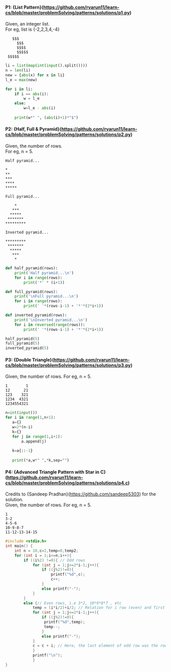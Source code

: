 
#### P1: {List Pattern}(https://github.com/rvarun11/learn-cs/blob/master/problemSolving/patterns/solutions/p1.py)
Given, an integer list.  
For eg, list is {-2,2,3,4,-4}
~~~
   $$$
     $$$
     $$$$
     $$$$$
 $$$$$
~~~
~~~python
li = list(map(int(input().split())))
n = len(li)
new = {abs(x) for x in li}
l_e = max(new)

for i in li:
    if i == abs(i):
        w = l_e
    else:
        w=l_e - abs(i)
    
    print(w*" ", (abs(i)+1)*"$")
~~~

#### P2: {Half, Full & Pyramid}(https://github.com/rvarun11/learn-cs/blob/master/problemSolving/patterns/solutions/p2.py)
Given, the number of rows.  
For eg, n = 5.
~~~
Half pyramid...

*
**
***
****
*****

Full pyramid...

    *
   ***
  *****
 *******
*********

Inverted pyramid...

*********
 *******
  *****
   ***
    *
~~~
~~~python
def half_pyramid(rows):
    print('Half pyramid...\n')
    for i in range(rows):
        print('*' * (i+1))

def full_pyramid(rows):
    print('\nFull pyramid...\n')
    for i in range(rows):
        print(' '*(rows-i-1) + '*'*(2*i+1))

def inverted_pyramid(rows):
    print('\nInverted pyramid...\n')
    for i in reversed(range(rows)):
        print(' '*(rows-i-1) + '*'*(2*i+1))

half_pyramid(5)
full_pyramid(5)
inverted_pyramid(5)
~~~

#### P3: {Double Triangle}(https://github.com/rvarun11/learn-cs/blob/master/problemSolving/patterns/solutions/p3.py)
Given, the number of rows.
For eg, n = 5.
~~~
1        1
12      21
123    321
1234  4321
1234554321
~~~
~~~python
n=int(input())
for i in range(1,n+1):
   a={}
   w=2*(n-i)
   k={}
   for j in range(1,i+1):
       a.append(j)
  
   k=a{::-1}
  
   print(*a,w*" ",*k,sep="")
~~~

#### P4: {Advanced Triangle Pattern with Star in C}(https://github.com/rvarun11/learn-cs/blob/master/problemSolving/patterns/solutions/p4.c)
Credits to {Sandeep Pradhan}(https://github.com/sandeep5303) for the solution.  
Given, the number of rows.
For eg, n = 5.
~~~
1
3-2
4-5-6
10-9-8-7
11-12-13-14-15
~~~

~~~c
#include <stdio.h>
int main() {
	int n = 10,c=1,temp=0,temp2;
	for (int i = 1;i<=n;i++){
	    if ((i%2) !=0){ // Odd rows
	        for (int j = 1;j<=2*i-1;j++){
	            if ((j%2)!=0){
	                printf("%d",c);
	                c++;
	            }
	            else printf("-");
	        }
	    }
	    else {// Even rows, i.e 3*2, 10*9*8*7 , etc
            temp = (i*i/2)+i/2; // Relation for i row (even) and first element of the same row. 
	        for (int j = 1;j<=2*i-1;j++){
	            if ((j%2)!=0){
	             printf("%d",temp);
	             temp--;
	            }
	            else printf("-");
	        }
			c = c + i; // Here, the last element of odd row was the row number gave the first element of the next row.
	        }
	        printf("\n");
	        }
}
~~~
